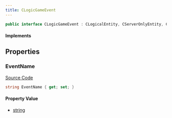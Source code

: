 ```yaml
---
title: CLogicGameEvent
---
```


```csharp
public interface CLogicGameEvent : CLogicalEntity, CServerOnlyEntity, CBaseEntity, CEntityInstance, ISchemaClass<CEntityInstance>, ISchemaClass<CBaseEntity>, ISchemaClass<CServerOnlyEntity>, ISchemaClass<CLogicalEntity>, ISchemaClass<CLogicGameEvent>, ISchemaField, ISchemaClass, INativeHandle
```

#### Implements

## Properties

### EventName

[Source Code](https://github.com/swiftly-solution/swiftlys2/blob/beta/managed/src/SwiftlyS2.Generated/Schemas/Interfaces/CLogicGameEvent.cs#L16)

```csharp
string EventName { get; set; }
```

#### Property Value

- [string](https://learn.microsoft.com/dotnet/api/system.string)

